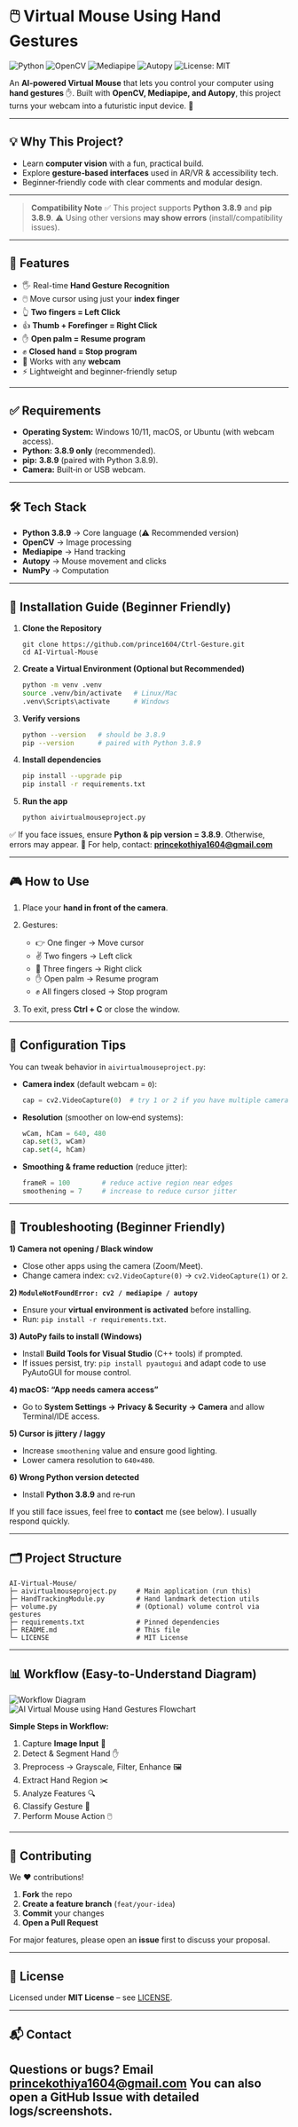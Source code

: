 # 🖱️ Virtual Mouse Using Hand Gestures

![Python](https://img.shields.io/badge/Python-3.8+-blue.svg)
![OpenCV](https://img.shields.io/badge/OpenCV-Image%20Processing-green.svg)
![Mediapipe](https://img.shields.io/badge/Mediapipe-Hand%20Tracking-orange.svg)
![Autopy](https://img.shields.io/badge/Autopy-Mouse%20Control-yellow.svg)
![License: MIT](https://img.shields.io/badge/License-MIT-red.svg)

An **AI-powered Virtual Mouse** that lets you control your computer using **hand gestures** ✋.
Built with **OpenCV, Mediapipe, and Autopy**, this project turns your webcam into a futuristic input device. 🚀

---

## 💡 Why This Project?

* Learn **computer vision** with a fun, practical build.
* Explore **gesture‑based interfaces** used in AR/VR & accessibility tech.
* Beginner‑friendly code with clear comments and modular design.

---

> **Compatibility Note**
> ✅ This project supports **Python 3.8.9** and **pip 3.8.9**.
> ⚠️ Using other versions **may show errors** (install/compatibility issues).

---

## 🌟 Features

* 🖐️ Real-time **Hand Gesture Recognition**
* 🖱️ Move cursor using just your **index finger**
* 👆 **Two fingers = Left Click**
* 👍 **Thumb + Forefinger = Right Click**
* ✋ **Open palm = Resume program**
* ✊ **Closed hand = Stop program**
* 🎥 Works with any **webcam**
* ⚡ Lightweight and beginner-friendly setup

---
## ✅ Requirements

* **Operating System:** Windows 10/11, macOS, or Ubuntu (with webcam access).
* **Python:** **3.8.9 only** (recommended).
* **pip:** **3.8.9** (paired with Python 3.8.9).
* **Camera:** Built‑in or USB webcam.

---
## 🛠️ Tech Stack

* **Python 3.8.9** → Core language (⚠️ Recommended version)
* **OpenCV** → Image processing
* **Mediapipe** → Hand tracking
* **Autopy** → Mouse movement and clicks
* **NumPy** → Computation

---

## 🔧 Installation Guide (Beginner Friendly)

1. **Clone the Repository**

    ```
    git clone https://github.com/prince1604/Ctrl-Gesture.git
    cd AI-Virtual-Mouse
    ```

2. **Create a Virtual Environment (Optional but Recommended)**

    ```bash
    python -m venv .venv
    source .venv/bin/activate   # Linux/Mac
    .venv\Scripts\activate      # Windows
    ```

3. **Verify versions**

   ```bash
   python --version   # should be 3.8.9
   pip --version      # paired with Python 3.8.9
   ```
4. **Install dependencies**

   ```bash
   pip install --upgrade pip
   pip install -r requirements.txt
   ```
5. **Run the app**

   ```bash
   python aivirtualmouseproject.py
   ```


✅ If you face issues, ensure **Python & pip version = 3.8.9**. Otherwise, errors may appear.
💌 For help, contact: **[princekothiya1604@gmail.com](mailto:princekothiya1604@gmail.com)**

---

## 🎮 How to Use

1. Place your **hand in front of the camera**.
2. Gestures:

   * 👉 One finger → Move cursor
   * ✌️ Two fingers → Left click  
   * 🤟 Three fingers → Right click  
   * ✋ Open palm → Resume program
   * ✊ All fingers closed → Stop program
3. To exit, press **Ctrl + C** or close the window.



---

## 🔧 Configuration Tips

You can tweak behavior in `aivirtualmouseproject.py`:

* **Camera index** (default webcam = `0`):

  ```python
  cap = cv2.VideoCapture(0)  # try 1 or 2 if you have multiple cameras
  ```
* **Resolution** (smoother on low‑end systems):

  ```python
  wCam, hCam = 640, 480
  cap.set(3, wCam)
  cap.set(4, hCam)
  ```
* **Smoothing & frame reduction** (reduce jitter):

  ```python
  frameR = 100        # reduce active region near edges
  smoothening = 7     # increase to reduce cursor jitter
  ```

---

## 🧰 Troubleshooting (Beginner Friendly)

**1) Camera not opening / Black window**

* Close other apps using the camera (Zoom/Meet).
* Change camera index: `cv2.VideoCapture(0)` → `cv2.VideoCapture(1)` or `2`.

**2) `ModuleNotFoundError: cv2 / mediapipe / autopy`**

* Ensure your **virtual environment is activated** before installing.
* Run: `pip install -r requirements.txt`.

**3) AutoPy fails to install (Windows)**

* Install **Build Tools for Visual Studio** (C++ tools) if prompted.
* If issues persist, try: `pip install pyautogui` and adapt code to use PyAutoGUI for mouse control.

**4) macOS: “App needs camera access”**

* Go to **System Settings → Privacy & Security → Camera** and allow Terminal/IDE access.

**5) Cursor is jittery / laggy**

* Increase `smoothening` value and ensure good lighting.
* Lower camera resolution to `640×480`.

**6) Wrong Python version detected**

* Install **Python 3.8.9** and re‑run

If you still face issues, feel free to **contact** me (see below). I usually respond quickly.

---

## 🗂️ Project Structure

```
AI-Virtual-Mouse/
├─ aivirtualmouseproject.py     # Main application (run this)
├─ HandTrackingModule.py        # Hand landmark detection utils
├─ volume.py                    # (Optional) volume control via gestures
├─ requirements.txt             # Pinned dependencies
├─ README.md                    # This file
└─ LICENSE                      # MIT License
```
---

## 📊 Workflow (Easy-to-Understand Diagram)

![Workflow Diagram](./docs/virtual-mouse-flow.png)  
![AI Virtual Mouse using Hand Gestures Flowchart](./virtual%20mouse.png)


**Simple Steps in Workflow:**

1. Capture **Image Input** 🎥
2. Detect & Segment Hand ✋
3. Preprocess → Grayscale, Filter, Enhance 🖼️
4. Extract Hand Region ✂️
5. Analyze Features 🔍
6. Classify Gesture 🤖
7. Perform Mouse Action 🖱️

---

## 🤝 Contributing

We ❤️ contributions!

1. **Fork** the repo
2. **Create a feature branch** (`feat/your‑idea`)
3. **Commit** your changes
4. **Open a Pull Request**

For major features, please open an **issue** first to discuss your proposal.

---

## 📜 License

Licensed under **MIT License** – see [LICENSE](LICENSE).

---
## 📬 Contact

Questions or bugs? Email **[princekothiya1604@gmail.com](mailto:princekothiya1604@gmail.com)**
You can also open a **GitHub Issue** with detailed logs/screenshots.
---
